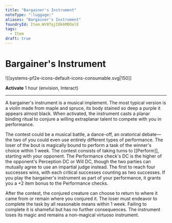 ```yaml
---
title: "Bargainer's Instrument"
noteType: ":luggage:"
aliases: "Bargainer's Instrument"
foundryId: Item.WV8TqjIOk6MDOolE
tags:
  - Item
draft: true
---
```


# Bargainer's Instrument
![[systems-pf2e-icons-default-icons-consumable.svg|150]]

**Activate** 1 hour (envision, Interact)

* * *

A bargainer's instrument is a musical implement. The most typical version is a violin made from maple and spruce, its body stained so deep a purple it appears almost black. When activated, the instrument casts a planar binding ritual to conjure a willing extraplanar talent to compete with you in performance.

The contest could be a musical battle, a dance-off, an oratorical debate—the two of you could even use entirely different types of performance. The loser of the bout is magically bound to perform a task of the winner's choice within 1 week. The contest consists of taking turns to [[Perform]], starting with your opponent. The Performance check's DC is the higher of the opponent's Perception DC or Will DC, though the two parties can mutually agree to use an impartial judge instead. The first to reach four successes wins, with each critical successes counting as two successes. If you play the bargainer's instrument as part of your performance, it grants you a +2 item bonus to the Performance checks.

After the contest, the conjured creature can choose to return to where it came from or remain where you conjured it. The loser must endeavor to complete the task by all reasonable means within 1 week. Failing to complete it is shameful but has no further consequences. The instrument loses its magic and remains a non-magical virtuoso instrument.
